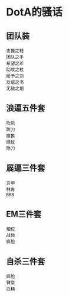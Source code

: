DotA的骚话
=

团队装
-
    支援之鞋
    团队之手
    希望之斧
    助攻之杖
    给予之剑
    友谊之书
    无敌之炮

浪逼五件套
-
    吹风
    跳刀
    推推
    绿杖
    隐刀

㞞逼三件套
-
    刃甲
    林肯
    BKB

EM三件套
-
    相位
    战鼓
    疯脸

自杀三件套
-
    疯脸
    臂章
    血精